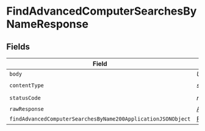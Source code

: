 # FindAdvancedComputerSearchesByNameResponse


## Fields

| Field                                                                                                                                   | Type                                                                                                                                    | Required                                                                                                                                | Description                                                                                                                             |
| --------------------------------------------------------------------------------------------------------------------------------------- | --------------------------------------------------------------------------------------------------------------------------------------- | --------------------------------------------------------------------------------------------------------------------------------------- | --------------------------------------------------------------------------------------------------------------------------------------- |
| `body`                                                                                                                                  | *Uint8Array*                                                                                                                            | :heavy_minus_sign:                                                                                                                      | N/A                                                                                                                                     |
| `contentType`                                                                                                                           | *string*                                                                                                                                | :heavy_check_mark:                                                                                                                      | N/A                                                                                                                                     |
| `statusCode`                                                                                                                            | *number*                                                                                                                                | :heavy_check_mark:                                                                                                                      | N/A                                                                                                                                     |
| `rawResponse`                                                                                                                           | [AxiosResponse>](https://axios-http.com/docs/res_schema)                                                                                | :heavy_minus_sign:                                                                                                                      | N/A                                                                                                                                     |
| `findAdvancedComputerSearchesByName200ApplicationJSONObject`                                                                            | [FindAdvancedComputerSearchesByName200ApplicationJSON](../../models/operations/findadvancedcomputersearchesbyname200applicationjson.md) | :heavy_minus_sign:                                                                                                                      | OK                                                                                                                                      |